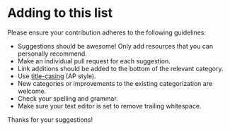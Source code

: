 # Adding to this list

Please ensure your contribution adheres to the following guidelines:

- Suggestions should be awesome! Only add resources that you can personally recommend.
- Make an individual pull request for each suggestion.
- Link additions should be added to the bottom of the relevant category.
- Use [title-casing](http://titlecapitalization.com) (AP style).
- New categories or improvements to the existing categorization are welcome.
- Check your spelling and grammar.
- Make sure your text editor is set to remove trailing whitespace.

Thanks for your suggestions!